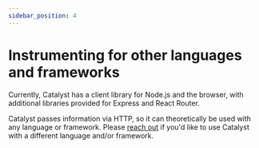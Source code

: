 ```yaml
---
sidebar_position: 4
---
```


# Instrumenting for other languages and frameworks

Currently, Catalyst has a client library for Node.js and the browser, with additional libraries provided for Express and React Router.

Catalyst passes information via HTTP, so it can theoretically be used with any language or framework. Please [reach out](mailto:bill@privium.xyz) if you'd like to use Catalyst with a different language and/or framework.